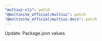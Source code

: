 ```yaml
---
"multiui-cli": patch
"@multinite_official/multiui": patch
"@multinite_official/multiui-docs": patch
---
```


Update: Package.json values
